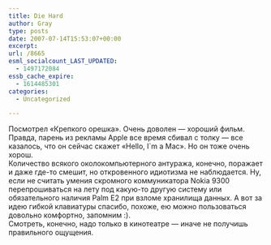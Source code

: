 ```yaml
---
title: Die Hard
author: Gray
type: posts
date: 2007-07-14T15:53:07+00:00
excerpt:
url: /8665
esml_socialcount_LAST_UPDATED:
  - 1497172084
essb_cache_expire:
  - 1614485301
categories:
  - Uncategorized

---
```








Посмотрел &#171;Крепкого орешка&#187;. Очень доволен &#8212; хороший фильм. Правда, парень из рекламы Apple все время сбивал с толку &#8212; все казалось, что он сейчас скажет &#171;Hello, I\`m a Mac&#187;. Но он тоже очень хорош.  
Количество всякого околокомпьютерного антуража, конечно, поражает и даже где-то смешит, но откровенного идиотизма не наблюдается. Ну, если не считать умения скромного коммуникатора Nokia 9300 перепрошиваться на лету под какую-то другую систему или обязательного наличия Palm E2 при взломе хранилища данных. А вот за идею гибкой клавиатуры спасибо, похоже, ею можно пользоваться довольно комфортно, запомним :).  
Смотреть, конечно, надо только в кинотеатре &#8212; иначе не получишь правильного ощущения.